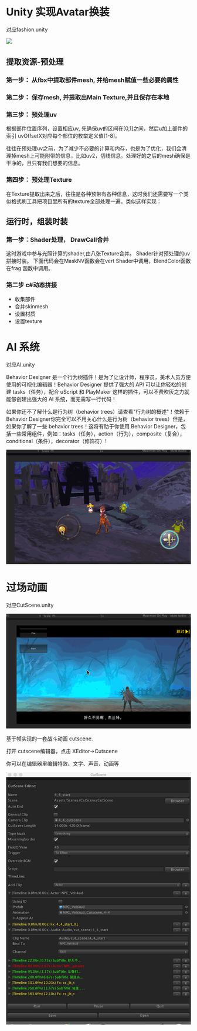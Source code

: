 
# Unity 实现Avatar换装

对应fashion.unity

<img src="https://huailiang.github.io/img/in-post/post-fashion/fashion1.gif">

## 提取资源-预处理

### 第一步： 从fbx中提取部件mesh, 并给mesh赋值一些必要的属性

### 第二步： 保存mesh, 并提取出Main Texture,并且保存在本地

### 第三步： 预处理uv
根据部件位置序列，设置相应uv, 先确保uv的区间在[0,1]之间，然后u加上部件的索引 uvOffsetX对应每个部位的枚举定义值[1-8]。

往往在预处理uv之前，为了减少不必要的计算和内存，也是为了优化，我们会清理掉mesh上可能附带的信息，比如uv2，切线信息。处理好的之后的mesh确保是干净的，且只有我们想要的信息。

 ### 第四步： 预处理Texture
 在Texture提取出来之后，往往是各种预带有各种信息，这时我们还需要写一个类似格式刷工具把项目里所有的texture全部处理一遍。类似这样实现：

## 运行时，组装时装

### 第一步：Shader处理， DrawCall合并

这时游戏中参与光照计算的shader,由八张Texture合并。 Shader针对预处理的uv拼接时装。
下面代码会在MaskNV函数会在vert Shader中调用，BlendColor函数在frag 函数中调用。

### 第二步 c#动态拼接
- 收集部件
- 合并skinmesh
- 设置材质
- 设置texture



# AI 系统

对应AI.unity

Behavior Designer 是一个行为树插件！是为了让设计师，程序员，美术人员方便使用的可视化编辑器！Behavior Designer 提供了强大的 API 可以让你轻松的创建 tasks（任务），配合 uScript 和 PlayMaker 这样的插件，可以不费吹灰之力就能够创建出强大的 AI 系统，而无需写一行代码！

如果你还不了解什么是行为树（behavior trees）请查看"行为树的概述"！依赖于 Behavior Designer你完全可以不用关心什么是行为树（behavior trees）但是，如果你了解了一些 behavior trees！这将有助于你使用 Behavior Designer，包括一些常用组件，例如：tasks（任务），action（行为），composite（复合），conditional（条件），decorator（修饰符）!

![](/img/ai.gif)


# 过场动画

对应CutScene.unity

![](/img/cutscene.gif)

基于帧实现的一套战斗动画 cutscene. 

打开 cutscene编辑器，点击 XEditor->Cutscene

你可以在编辑器里编辑特效、文字、声音、动画等

![](/img/cutscene.jpg)







